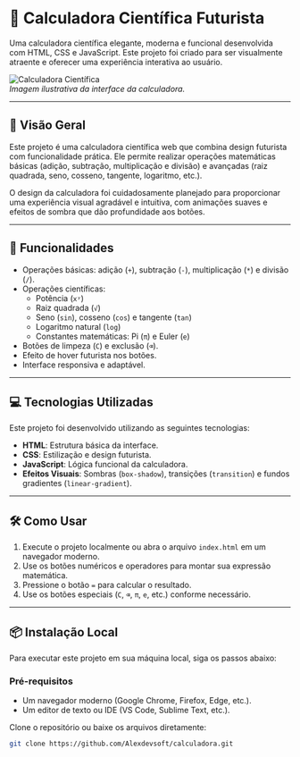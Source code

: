 # 🚀 Calculadora Científica Futurista

Uma calculadora científica elegante, moderna e funcional desenvolvida com HTML, CSS e JavaScript. Este projeto foi criado para ser visualmente atraente e oferecer uma experiência interativa ao usuário.

![Calculadora Científica](https://i.postimg.cc/Dwfn20pL/calculadora.jpg)  
*Imagem ilustrativa da interface da calculadora.*

---

## 🌟 Visão Geral

Este projeto é uma calculadora científica web que combina design futurista com funcionalidade prática. Ele permite realizar operações matemáticas básicas (adição, subtração, multiplicação e divisão) e avançadas (raiz quadrada, seno, cosseno, tangente, logaritmo, etc.).

O design da calculadora foi cuidadosamente planejado para proporcionar uma experiência visual agradável e intuitiva, com animações suaves e efeitos de sombra que dão profundidade aos botões.

---

## 🔧 Funcionalidades

- Operações básicas: adição (`+`), subtração (`-`), multiplicação (`*`) e divisão (`/`).
- Operações científicas:
  - Potência (`xʸ`)
  - Raiz quadrada (`√`)
  - Seno (`sin`), cosseno (`cos`) e tangente (`tan`)
  - Logaritmo natural (`log`)
  - Constantes matemáticas: Pi (`π`) e Euler (`e`)
- Botões de limpeza (`C`) e exclusão (`⌫`).
- Efeito de hover futurista nos botões.
- Interface responsiva e adaptável.

---

## 💻 Tecnologias Utilizadas

Este projeto foi desenvolvido utilizando as seguintes tecnologias:

- **HTML**: Estrutura básica da interface.
- **CSS**: Estilização e design futurista.
- **JavaScript**: Lógica funcional da calculadora.
- **Efeitos Visuais**: Sombras (`box-shadow`), transições (`transition`) e fundos gradientes (`linear-gradient`).

---

## 🛠️ Como Usar

1. Execute o projeto localmente ou abra o arquivo `index.html` em um navegador moderno.
2. Use os botões numéricos e operadores para montar sua expressão matemática.
3. Pressione o botão `=` para calcular o resultado.
4. Use os botões especiais (`C`, `⌫`, `π`, `e`, etc.) conforme necessário.

---

## 📦 Instalação Local

Para executar este projeto em sua máquina local, siga os passos abaixo:

### Pré-requisitos

- Um navegador moderno (Google Chrome, Firefox, Edge, etc.).
- Um editor de texto ou IDE (VS Code, Sublime Text, etc.).

Clone o repositório ou baixe os arquivos diretamente:
   ```bash
   git clone https://github.com/Alexdevsoft/calculadora.git
